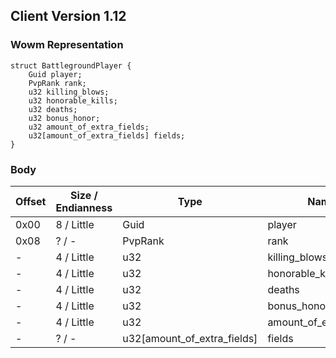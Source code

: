 ## Client Version 1.12

### Wowm Representation
```rust,ignore
struct BattlegroundPlayer {
    Guid player;
    PvpRank rank;
    u32 killing_blows;
    u32 honorable_kills;
    u32 deaths;
    u32 bonus_honor;
    u32 amount_of_extra_fields;
    u32[amount_of_extra_fields] fields;
}
```
### Body
| Offset | Size / Endianness | Type | Name | Description |
| ------ | ----------------- | ---- | ---- | ----------- |
| 0x00 | 8 / Little | Guid | player |  |
| 0x08 | ? / - | PvpRank | rank |  |
| - | 4 / Little | u32 | killing_blows |  |
| - | 4 / Little | u32 | honorable_kills |  |
| - | 4 / Little | u32 | deaths |  |
| - | 4 / Little | u32 | bonus_honor |  |
| - | 4 / Little | u32 | amount_of_extra_fields |  |
| - | ? / - | u32[amount_of_extra_fields] | fields |  |
